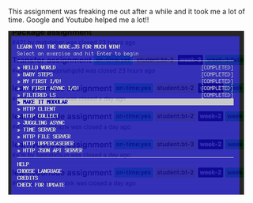 This assignment was freaking me out after a while and it took me a lot of time.
Google and Youtube helped me a lot!!

![Screenshot](https://github.com/patrickvdveldt/learnyounode/blob/master/Schermafbeelding%202018-02-21%20om%2015.59.48.png?raw=true)
